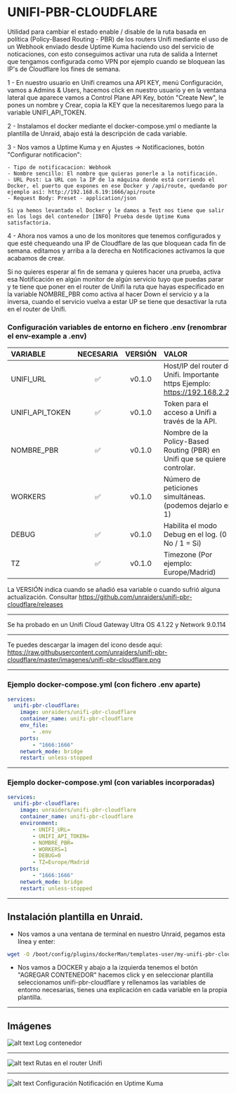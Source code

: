 # UNIFI-PBR-CLOUDFLARE

Utilidad para cambiar el estado enable / disable de la ruta basada en política (Policy-Based Routing - PBR) de los routers Unifi mediante el uso de un Webhook enviado desde Uptime Kuma haciendo uso del servicio de noticaciones, con esto conseguimos activar una ruta de salida a Internet que tengamos configurada como VPN por ejemplo cuando se bloquean las IP's de Cloudflare los fines de semana.

1 - En nuestro usuario en Unifi creamos una API KEY, menú Configuración, vamos a Admins & Users, hacemos click en nuestro usuario y en la ventana lateral que aparece vamos a Control Plane API Key, botón "Create New", le pones un nombre y Crear, copia la KEY que la necesitaremos luego para la variable UNIFI_API_TOKEN.

2 - Instalamos el docker mediante el docker-compose.yml o mediante la plantilla de Unraid, abajo está la descripción de cada variable.

3 - Nos vamos a Uptime Kuma y en Ajustes -> Notificaciones, botón "Configurar notificacion":

    - Tipo de notificacacion: Webhook
    - Nombre sencillo: El nombre que quieras ponerle a la notificación.
    - URL Post: La URL con la IP de la máquina donde está corriendo el Docker, el puerto que expones en ese Docker y /api/route, quedando por ejemplo así: http://192.168.6.19:1666/api/route
    - Request Body: Preset - application/json

    Si ya hemos levantado el Docker y le damos a Test nos tiene que salir en los logs del contenedor [INFO] Prueba desde Uptime Kuma satisfactoria.

4 - Ahora nos vamos a uno de los monitores que tenemos configurados y que esté chequeando una IP de Cloudflare de las que bloquean cada fin de semana. editamos y arriba a la derecha en Notificaciones activamos la que acabamos de crear.

Si no quieres esperar al fin de semana y quieres hacer una prueba, activa esa Notificación en algún monitor de algún servicio tuyo que puedas parar y te tiene que poner en el router de Unifi la ruta que hayas especificado en la variable NOMBRE_PBR como activa al hacer Down el servicio y a la inversa, cuando el servicio vuelva a estar UP se tiene que desactivar la ruta en el router de Unifi. 

### Configuración variables de entorno en fichero .env (renombrar el env-example a .env)

| VARIABLE                | NECESARIA | VERSIÓN | VALOR |
|:----------------------- |:---------:| :------:| :-------------|
| UNIFI_URL               |     ✅    | v0.1.0  | Host/IP del router de Unifi. Importante https Ejemplo: https://192.168.2.20               |
| UNIFI_API_TOKEN         |     ✅    | v0.1.0  | Token para el acceso a Unifi a través de la API.                         |
| NOMBRE_PBR              |     ✅    | v0.1.0  | Nombre de la Policy-Based Routing (PBR) en Unifi que se quiere controlar.|
| WORKERS                 |     ✅    | v0.1.0  | Número de peticiones simultáneas. (podemos dejarlo en 1)                 |
| DEBUG                   |     ✅    | v0.1.0  | Habilita el modo Debug en el log. (0 = No / 1 = Si) |
| TZ                      |     ✅    | v0.1.0  | Timezone (Por ejemplo: Europe/Madrid) |

La VERSIÓN indica cuando se añadió esa variable o cuando sufrió alguna actualización. Consultar https://github.com/unraiders/unifi-pbr-cloudflare/releases

---

Se ha probado en un Unifi Cloud Gateway Ultra OS 4.1.22 y Network 9.0.114

---

Te puedes descargar la imagen del icono desde aquí: https://raw.githubusercontent.com/unraiders/unifi-pbr-cloudflare/master/imagenes/unifi-pbr-cloudflare.png

---

### Ejemplo docker-compose.yml (con fichero .env aparte)
```yaml
services:
  unifi-pbr-cloudflare:
    image: unraiders/unifi-pbr-cloudflare
    container_name: unifi-pbr-cloudflare
    env_file:
        - .env
    ports:
        - "1666:1666"
    network_mode: bridge
    restart: unless-stopped
```

---

### Ejemplo docker-compose.yml (con variables incorporadas)
```yaml
services:
  unifi-pbr-cloudflare:
    image: unraiders/unifi-pbr-cloudflare
    container_name: unifi-pbr-cloudflare
    environment:
        - UNIFI_URL=
        - UNIFI_API_TOKEN=
        - NOMBRE_PBR=
        - WORKERS=1
        - DEBUG=0
        - TZ=Europe/Madrid
    ports:
        - "1666:1666"
    network_mode: bridge
    restart: unless-stopped
```

---

## Instalación plantilla en Unraid.

- Nos vamos a una ventana de terminal en nuestro Unraid, pegamos esta línea y enter:
```sh
wget -O /boot/config/plugins/dockerMan/templates-user/my-unifi-pbr-cloudflare.xml https://raw.githubusercontent.com/unraiders/unifi-pbr-cloudflare/refs/heads/main/my-unifi-pbr-cloudflare.xml
```
- Nos vamos a DOCKER y abajo a la izquierda tenemos el botón "AGREGAR CONTENEDOR" hacemos click y en seleccionar plantilla seleccionamos unifi-pbr-cloudflare y rellenamos las variables de entorno necesarias, tienes una explicación en cada variable en la propia plantilla.

---

## Imágenes

![alt text](https://github.com/unraiders/unifi-pbr-cloudflare/imagenes/log_unifi-pbr-cloudflare.png)
Log contenedor

---

![alt text](https://github.com/unraiders/unifi-pbr-cloudflare/imagenes/rutas_unifi-pbr-cloudflare.png)
Rutas en el router Unifi

---

![alt text](https://github.com/unraiders/unifi-pbr-cloudflare/imagenes/webhook_unifi-pbr-cloudflare.png)
Configuración Notificación en Uptime Kuma